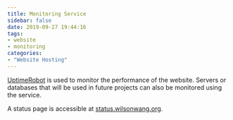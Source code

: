 ```yaml
---
title: Monitoring Service
sidebar: false
date: 2019-09-27 19:44:16
tags:
- website
- monitoring
categories:
- "Website Hosting"
---
```


[UptimeRobot](https://uptimerobot.com/) is used to monitor the performance of the website. Servers or databases that will be used in future projects can also be monitored using the service.

A status page is accessible at [status.wilsonwang.org](https://status.wilsonwang.org).
